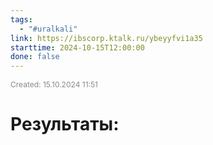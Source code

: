 ```yaml
---
tags:
  - "#uralkali"
link: https://ibscorp.ktalk.ru/ybeyyfvi1a35
starttime: 2024-10-15T12:00:00
done: false
---
```

<span style="font-size:12px; color:#888888;">Created: 15.10.2024 11:51</span>

# Результаты:




